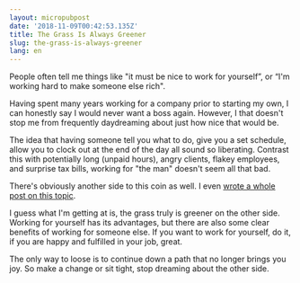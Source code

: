 ```yaml
---
layout: micropubpost
date: '2018-11-09T00:42:53.135Z'
title: The Grass Is Always Greener
slug: the-grass-is-always-greener
lang: en
---
```

People often tell me things like &quot;it must be nice to work for yourself”, or “I&#39;m working hard to make someone else rich&quot;.  

Having spent many years working for a company prior to starting my own, I can honestly say I would never want a boss again.  However, I that doesn&#39;t stop me from frequently daydreaming about just how nice that would be.  

The idea that having someone tell you what to do, give you a set schedule, allow you to clock out at the end of the day all  sound so liberating.  Contrast this with potentially long (unpaid hours), angry clients, flakey employees, and surprise tax bills, working for &quot;the man&quot; doesn&#39;t seem all that bad.

There&#39;s obviously another side to this coin as well. I even [wrote a whole post on this topic](http://www.brandontreb.com/why-consult).  

I guess what I&#39;m getting at is, the grass truly is greener on the other side.  Working for yourself has its advantages, but there are also some clear benefits of working for someone else.  If you want to work for yourself, do it, if you are happy and fulfilled in your job, great.  

The only way to loose is to continue down a path that no longer brings you joy.  So make a change or sit tight, stop dreaming about the other side.
